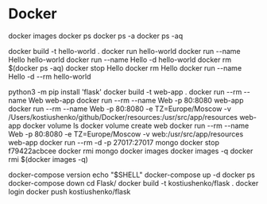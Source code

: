 # Docker

docker images
docker ps
docker ps -a
docker ps -aq

docker build -t hello-world .
docker run hello-world
docker run --name Hello hello-world
docker run --name Hello -d hello-world
docker rm $(docker ps -aq)
docker stop Hello
docker rm Hello
docker run --name Hello -d --rm hello-world

python3 -m pip install 'flask'
docker build -t web-app .
docker run --rm --name Web web-app
docker run --rm --name Web -p 80:8080 web-app
docker run --rm --name Web -p 80:8080 -e TZ=Europe/Moscow -v /Users/kostiushenko/github/Docker/resources:/usr/src/app/resources web-app
docker volume ls
docker volume create web
docker run --rm --name Web -p 80:8080 -e TZ=Europe/Moscow -v web:/usr/src/app/resources web-app
docker run --rm -d -p 27017:27017 mongo
docker stop f79422acbcee
docker rmi mongo
docker images
docker images -q
docker rmi $(docker images -q)

docker-compose version
echo "$SHELL"
docker-compose up -d
docker ps
docker-compose down
cd Flask/
docker build -t kostiushenko/flask .
docker login
docker push kostiushenko/flask
